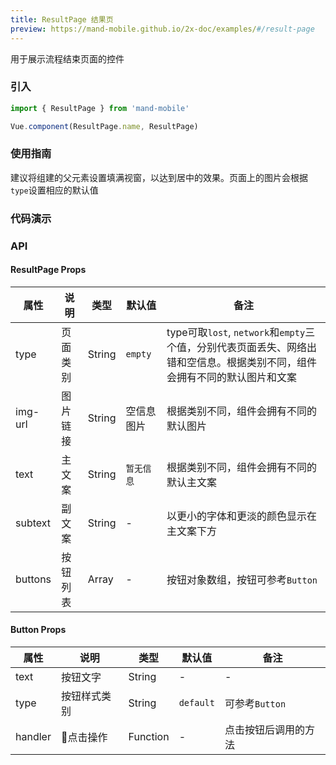 ```yaml
---
title: ResultPage 结果页
preview: https://mand-mobile.github.io/2x-doc/examples/#/result-page
---
```


用于展示流程结束页面的控件

### 引入

```javascript
import { ResultPage } from 'mand-mobile'

Vue.component(ResultPage.name, ResultPage)
```

### 使用指南

建议将组建的父元素设置填满视窗，以达到居中的效果。页面上的图片会根据`type`设置相应的默认值

### 代码演示
<!-- DEMO -->

### API

#### ResultPage Props
|属性 | 说明 | 类型 | 默认值 | 备注|
|----|-----|------|------|------|
|type | 页面类别 | String | `empty` | type可取`lost`, `network`和`empty`三个值，分别代表页面丢失、网络出错和空信息。根据类别不同，组件会拥有不同的默认图片和文案|
|img-url | 图片链接 | String | 空信息图片 | 根据类别不同，组件会拥有不同的默认图片 |
|text | 主文案 | String | `暂无信息` | 根据类别不同，组件会拥有不同的默认主文案 |
|subtext | 副文案 | String | - | 以更小的字体和更淡的颜色显示在主文案下方 |
|buttons | 按钮列表 | Array | - | 按钮对象数组，按钮可参考`Button`|

#### Button Props
|属性 | 说明 | 类型 | 默认值 | 备注|
|----|-----|------|------|------|
|text | 按钮文字 | String | - | - |
|type | 按钮样式类别 | String | `default` | 可参考`Button` |
|handler | 点击操作 | Function | - | 点击按钮后调用的方法 |
